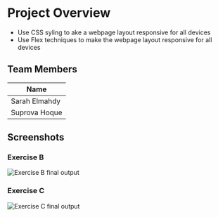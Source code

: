 # Project Overview
 - Use CSS syling to ake a webpage layout responsive for all devices
 - Use Flex techniques to make the webpage layout responsive for all devices
 
## Team Members
|      Name     |
|---------------|
| Sarah Elmahdy |
| Suprova Hoque |

## Screenshots
### Exercise B
![Exercise B final output](./ExerciseB.gif)

### Exercise C
![Exercise C final output](./ExerciseC.gif)